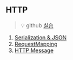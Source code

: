 ## HTTP
> 💡 github [실습](https://github.com/Jang2723/Spring-Http)
1. [Serialization & JSON](1.Serialization&JSON.md)
2. [RequestMapping](2.RequestMapping.md)
3. [HTTP Message](3.HTTP_Message.md)